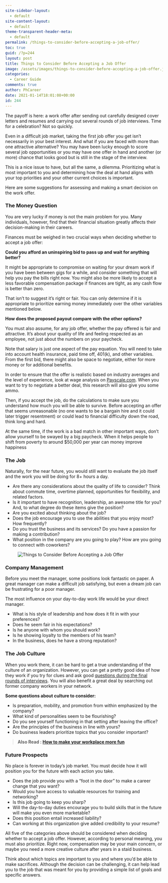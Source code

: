 ```yaml
---
site-sidebar-layout:
  - default
site-content-layout:
  - default
theme-transparent-header-meta:
  - default
permalink: /things-to-consider-before-accepting-a-job-offer/
toc: true
guid: /?p=244
layout: post
title: Things to Consider Before Accepting a Job Offer
image: /assets/images/things-to-consider-before-accepting-a-job-offer.jpg
categories:
  - Career Guide
comments: true
author: PhCareer
date: 2021-01-14T18:01:08+00:00
id: 244
---
```

The payoff is here: a work offer after sending out carefully designed cover letters and resumes and carrying out several rounds of job interviews. Time for a celebration? Not so quickly.

Even in a difficult job market, taking the first job offer you get isn&#8217;t necessarily in your best interest. And what if you are faced with more than one attractive alternative? You may have been lucky enough to score several job opportunities or you may have one offer in hand and another (or more) chance that looks good but is still in the stage of the interview.

This is a nice issue to have, but all the same, a dilemma. Prioritizing what is most important to you and determining how the deal at hand aligns with your top priorities and your other current choices is important.

Here are some suggestions for assessing and making a smart decision on the work offer.

### The Money Question

You are very lucky if money is not the main problem for you. Many individuals, however, find that their financial situation greatly affects their decision-making in their careers.

Finances must be weighed in two crucial ways when deciding whether to accept a job offer:

**Could you afford an uninspiring bid to pass up and wait for anything better?** 

It might be appropriate to compromise on waiting for your dream work if you have been between gigs for a while, and consider something that will help you pay the bills right now. You might also be more likely to accept a less favorable compensation package if finances are tight, as any cash flow is better than zero.

That isn&#8217;t to suggest it&#8217;s right or fair. You can only determine if it is appropriate to prioritize earning money immediately over the other variables mentioned below.

**How does the proposed payout compare with the other options?** 

You must also assume, for any job offer, whether the pay offered is fair and attractive. It&#8217;s about your quality of life and feeling respected as an employee, not just about the numbers on your paycheck.

Note that salary is just one aspect of the pay equation. You will need to take into account health insurance, paid time off, 401(k), and other variables. From the first bid, there might also be space to negotiate, either for more money or for additional benefits.

In order to ensure that the offer is realistic based on industry averages and the level of experience, look at wage analysis on [Payscale.com](https://www.payscale.com/my/survey/choose). When you want to try to negotiate a better deal, this research will also give you some ammo.

Then, if you accept the job, do the calculations to make sure you understand how much you will be able to survive. Before accepting an offer that seems unreasonable (no one wants to be a bargain hire and it could later trigger resentment) or could lead to financial difficulty down the road, think long and hard.

At the same time, if the work is a bad match in other important ways, don&#8217;t allow yourself to be swayed by a big paycheck. When it helps people to shift from poverty to around $50,000 per year can money improve happiness

### The Job

Naturally, for the near future, you would still want to evaluate the job itself and the work you will be doing for 8+ hours a day.

* Are there any considerations about the quality of life to consider? Think about commute time, overtime planned, opportunities for flexibility, and related factors.
* Is it important to have recognition, leadership, an awesome title for you? And, to what degree do these items give the position?
* Are you excited about thinking about the job?
* Does the job encourage you to use the abilities that you enjoy most? How frequently?
* Do you trust the business and its services? Do you have a passion for making a contribution?
* What position in the company are you going to play? How are you going to connect with coworkers?

<div class="wp-block-image">
  <figure class="aligncenter size-large"><img loading="lazy" width="600" height="343" src="/wp-content/uploads/2021/01/Tug-Of-War-600x343-1.jpg" alt="Things to Consider Before Accepting a Job Offer" class="wp-image-245" srcset="/wp-content/uploads/2021/01/Tug-Of-War-600x343-1.jpg 600w, /wp-content/uploads/2021/01/Tug-Of-War-600x343-1-300x172.jpg 300w" sizes="(max-width: 600px) 100vw, 600px" /></figure>
</div>

### Company Management

Before you meet the manager, some positions look fantastic on paper. A great manager can make a difficult job satisfying, but even a dream job can be frustrating for a poor manager.

The most influence on your day-to-day work life would be your direct manager.

* What is his style of leadership and how does it fit in with your preferences?
* Does he seem fair in his expectations?
* Is he anyone with whom you should work?
* Is he showing loyalty to the members of his team?
* In the business, does he have a strong reputation?

### The Job Culture

When you work there, it can be hard to get a true understanding of the culture of an organization. However, you can get a pretty good idea of how they work if you try for clues and ask good [questions during the final rounds of interviews](/what-to-expect-in-a-final-job-interview/). You will also benefit a great deal by searching out former company workers in your network.

**Some questions about culture to consider:** 

* Is preparation, mobility, and promotion from within emphasized by the company?
* What kind of personalities seem to be flourishing?
* Do you see yourself functioning in that setting after leaving the office?
* Are the principles of the business in line with yours?
* Do business leaders prioritize topics that you consider important?

<blockquote class="wp-block-quote">
  <p>
    <strong>Also Read : <a href="/how-to-make-your-workplace-more-fun/">How to make your workplace more fun</a></strong>
  </p>
</blockquote>

### Future Prospects

No place is forever in today&#8217;s job market. You must decide how it will position you for the future with each action you take.

* Does the job provide you with a &#8220;foot in the door&#8221; to make a career change that you want?
* Would you have access to valuable resources for training and networking?
* Is this job going to keep you sharp?
* Will the day-to-day duties encourage you to build skills that in the future will make you even more marketable?
* Does this position entail increased liability?
* Can working at this organization give added credibility to your resume?

All five of the categories above should be considered when deciding whether to accept a job offer. However, according to personal meaning, you must also prioritize. Right now, compensation may be your main concern, or maybe you need a more creative culture after years in a staid business.

Think about which topics are important to you and where you&#8217;d be able to make sacrifices. Although the decision can be challenging, it can help lead you to the job that was meant for you by providing a simple list of goals and specific answers.